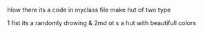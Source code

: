 hlow there  its a code in myclass file make hut of two type 

1 fist its a randomly drowing &
2md ot s a hut with beautifull colors 
